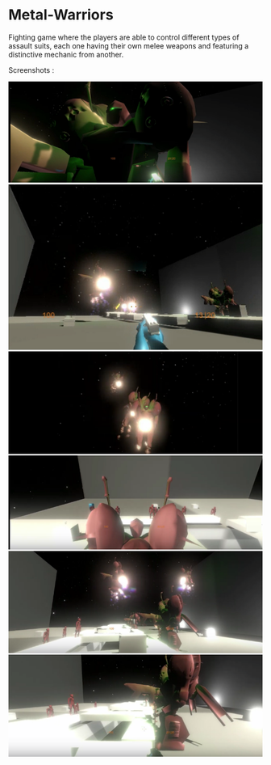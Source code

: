 # Metal-Warriors
Fighting game where the players are able to control different types of assault suits, each one having their own melee weapons and featuring a distinctive mechanic from another.

Screenshots :

![Alt text](Metal_Warriors_Screenshot_Hydro.png?raw=true "pic")
![Alt text](Metal_Warriors_Screenshot_1.png?raw=true "pic")
![Alt text](Metal_Warriors_Screenshot_2.png?raw=true "pic")
![Alt text](Metal_Warriors_Screenshot_3.png?raw=true "pic")
![Alt text](Metal_Warriors_Screenshot_4.png?raw=true "pic")
![Alt text](Metal_Warriors_Screenshot_6.png?raw=true "pic")

